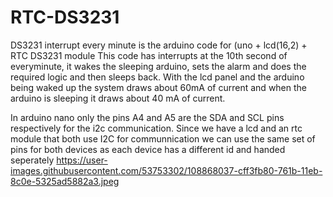 # RTC-DS3231

DS3231 interrupt every minute is the arduino code for (uno + lcd(16,2) + RTC DS3231 module
This code has interrupts at the 10th second of everyminute, it wakes the sleeping arduino, sets the alarm and does the required logic and then sleeps back.
With the lcd panel and the arduino being waked up the system draws about 60mA of current and when the arduino is sleeping it draws about 40 mA of current.

In arduino nano only the pins A4 and A5 are the SDA and SCL pins respectively for the i2c communication. Since we have a lcd and an rtc module that both use I2C for communnication we can use the same set of pins for both devices as each device has a different id and handed seperately
https://user-images.githubusercontent.com/53753302/108868037-cff3fb80-761b-11eb-8c0e-5325ad5882a3.jpeg

